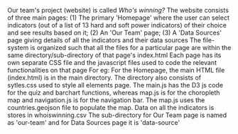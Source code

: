 Our team's project (website) is called *Who's winning?*
The website consists of three main pages: (1) The primary 'Homepage' where the user can select indicators (out of a list of 13 hard and soft power indicators) of their choice and see results based on it; (2) An 'Our Team' page; (3) A 'Data Sources' page giving details of all the indicators and their data sources
The file-system is organized such that all the files for a particular page are within the same directory/sub-directory of that page's index.html
Each page has its own separate CSS file and the javascript files used to code the relevant functionalities on that page
For eg: For the Homepage, the main HTML file (index.html) is in the main directory. The directory also consists of sytles.css used to style all elements page. The main.js has the D3 js code for the quiz and barchart functions, whereas map.js is for the choropleth map and navigation.js is for the navigation bar. The map.js uses the countries.geojson file to populate the map. Data on all the indicators is stores in whoiswinning.csv
The sub-directory for Our Team page is named as 'our-team' and for Data Sources page it is 'data-source'